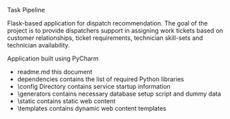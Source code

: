 Task Pipeline

Flask-based application for dispatch recommendation. The goal of the project is to provide dispatchers support in assigning work tickets based on customer relationships, ticket requirements, technician skill-sets and technician availability.

Application built using PyCharm
* readme.md this document
* dependencies contains the list of required Python libraries
* \config Directory contains service startup information
* \generators contains necessary database setup script and dummy data
* \static contains static web content
* \templates contains dynamic web content templates

